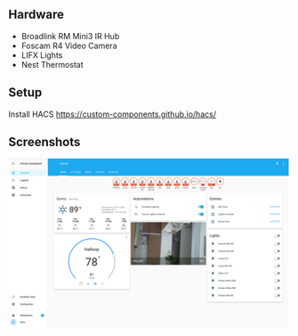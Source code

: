 ## Hardware

* Broadlink RM Mini3 IR Hub
* Foscam R4 Video Camera
* LIFX Lights
* Nest Thermostat

## Setup

Install HACS
https://custom-components.github.io/hacs/

## Screenshots

![Alt text](/screenshots/home.png?raw=true "Home Screenshot")
